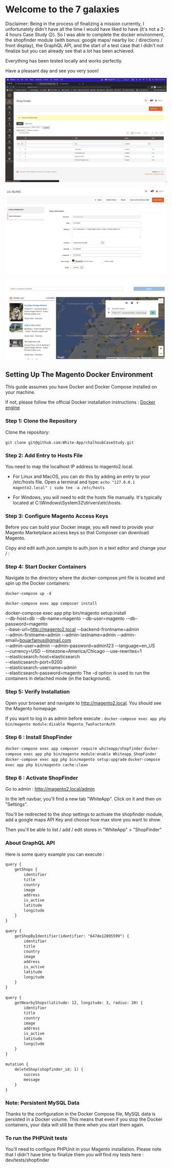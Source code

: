 # Welcome to the 7 galaxies

Disclaimer: Being in the process of finalizing a mission currently, I unfortunately didn't have all the time I would have liked to have (it's not a 2-4 hours Case Study 😉). So I was able to complete the docker environment, the shopfinder module (with bonus: google maps/ nearby loc / directions / front display), the GraphQL API, and the start of a test case that I didn't not finalize but you can already see that a lot has been achieved.

Everything has been tested locally and works perfectly.

Have a pleasant day and see you very soon!

![Admin list](https://github.com/White-App/chalhoubCaseStudy/blob/master/admin-index.png?raw=true)

![Admin edit](https://github.com/White-App/chalhoubCaseStudy/blob/master/admin-edit.png)

![Front list direction](https://github.com/White-App/chalhoubCaseStudy/blob/master/front-show.png?raw=true)

## Setting Up The Magento Docker Environment

This guide assumes you have Docker and Docker Compose installed on your machine.

If not, please follow the official Docker installation instructions : [Docker engine](https://docs.docker.com/engine/install/)

### Step 1: Clone the Repository

Clone the repository:

`git clone git@github.com:White-App/chalhoubCaseStudy.git`

### Step 2: Add Entry to Hosts File

You need to map the localhost IP address to magento2.local.
* For Linux and MacOS, you can do this by adding an entry to your /etc/hosts file.
  Open a terminal and type: `echo "127.0.0.1 magento2.local" | sudo tee -a /etc/hosts`

* For Windows, you will need to edit the hosts file manually.
  It's typically located at C:\Windows\System32\drivers\etc\hosts.

### Step 3: Configure Magento Access Keys
Before you can build your Docker image, you will need to provide your Magento Marketplace access keys so that Composer can download Magento.

Copy and edit auth.json.sample to auth.json in a text editor and change your <public-key> / <private-key> :

### Step 4: Start Docker Containers

Navigate to the directory where the docker-compose.yml file is located and spin up the Docker containers:

`docker-compose up -d`

`docker-compose exec app composer install`

docker-compose exec app php bin/magento setup:install \
--db-host=db --db-name=magento --db-user=magento --db-password=magento \
--base-url=http://magento2.local --backend-frontname=admin \
--admin-firstname=admin --admin-lastname=admin --admin-email=bouarfamus@gmail.com \
--admin-user=admin --admin-password=admin123 --language=en_US \
--currency=USD --timezone=America/Chicago --use-rewrites=1 \
--elasticsearch-host=elasticsearch \
--elasticsearch-port=9200 \
--elasticsearch-username=admin \
--elasticsearch-password=magento
The -d option is used to run the containers in detached mode (in the background).

### Step 5: Verify Installation

Open your browser and navigate to http://magento2.local. 
You should see the Magento homepage.

If you want to log in as admin before execute :
`docker-compose exec app php bin/magento module:disable Magento_TwoFactorAuth`

### Step 6 : Install ShopFinder

`docker-compose exec app composer require whiteapp/shopfinder`
`docker-compose exec app php bin/magento module:enable Whiteapp_ShopFinder`
`docker-compose exec app php bin/magento setup:upgrade`
`docker-compose exec app php bin/magento cache:clean`

### Step 6 : Activate ShopFinder

Go to admin : http://magento2.local/admin

In the left navbar, you'll find a new tab "WhiteApp". Click on it and then on "Settings".

You'll be redirected to the shop settings to activate the shopfinder module, add a google maps API Key 
and choose how max store you want to show.

Then you'll be able to list / add / edit stores in "WhiteApp" > "ShopFinder"

### About GraphQL API
Here is some query example you can execute :

    query {
        getShops {
            identifier
            title
            country
            image
            address
            is_active
            latitude
            longitude
        }
    }

    query {
        getShopByIdentifier(identifier: "647de12095599") {
            identifier
            title
            country
            image
            address
            is_active
            latitude
            longitude
        }
    }

    query {
        getNearbyShops(latitude: 12, longitude: 3, radius: 20) {
            identifier
            title
            country
            image
            address
            is_active
            latitude
            longitude
        }
    }

    mutation {
        deleteShop(shopfinder_id: 1) {
            success
            message
        }
    }





### Note: Persistent MySQL Data
Thanks to the configuration in the Docker Compose file, MySQL data is persisted in a Docker volume.
This means that even if you stop the Docker containers, your data will still be there when you start them again.



### To run the PHPUnit tests 
You'll need to configure PHPUnit in your Magento installation.
Please note that I didn't have time to finalize them you will find my tests here : dev/tests/shopfinder

